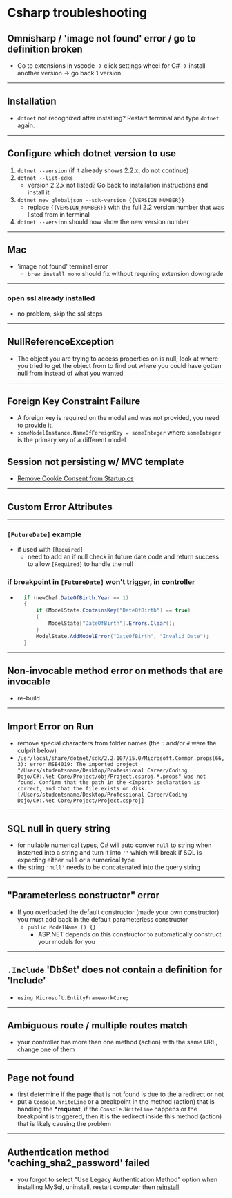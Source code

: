 # Csharp troubleshooting

## Omnisharp / 'image not found' error / go to definition broken

- Go to extensions in vscode -> click settings wheel for C# -> install another version -> go back 1 version

---

## Installation

- `dotnet` not recognized after installing? Restart terminal and type `dotnet` again.

---

## Configure which dotnet version to use

1. `dotnet --version` (if it already shows 2.2.x, do not continue)
2. `dotnet --list-sdks`
   - version 2.2.x not listed? Go back to installation instructions and install it
3. `dotnet new globaljson --sdk-version {{VERSION_NUMBER}}`
   - replace `{{VERSION_NUMBER}}` with the full 2.2 version number that was listed from in terminal
4. `dotnet --version` should now show the new version number

---

## Mac

- 'image not found' terminal error
  - `brew install mono` should fix without requiring extension downgrade

---

### open ssl already installed

- no problem, skip the ssl steps

---

## NullReferenceException

- The object you are trying to access properties on is null, look at where you tried to get the object from to find out where you could have gotten null from instead of what you wanted

---

## Foreign Key Constraint Failure

- A foreign key is required on the model and was not provided, you need to provide it.
- `someModelInstance.NameOfForeignKey = someInteger` where `someInteger` is the primary key of a different model

## Session not persisting w/ MVC template

- [Remove Cookie Consent from Startup.cs](http://learn.codingdojo.com/m/25/5671/39759)

---

## Custom Error Attributes

---

### `[FutureDate]` example

- if used with `[Required]`
  - need to add an if null check in future date code and return success to allow `[Required]` to handle the null

### if breakpoint in `[FutureDate]` won't trigger, in controller

- ```csharp
    if (newChef.DateOfBirth.Year == 1)
    {
        if (ModelState.ContainsKey("DateOfBirth") == true)
        {
            ModelState["DateOfBirth"].Errors.Clear();
        }
        ModelState.AddModelError("DateOfBirth", "Invalid Date");
    }
  ```

---

## Non-invocable method error on methods that are invocable

- re-build

---

## Import Error on Run

- remove special characters from folder names (the `:` and/or `#` were the culprit below)
- `/usr/local/share/dotnet/sdk/2.2.107/15.0/Microsoft.Common.props(66,3): error MSB4019: The imported project "/Users/studentsname/Desktop/Professional Career/Coding Dojo/C#:.Net Core/Project/obj/Project.csproj.*.props" was not found. Confirm that the path in the <Import> declaration is correct, and that the file exists on disk. [/Users/studentsname/Desktop/Professional Career/Coding Dojo/C#:.Net Core/Project/Project.csproj]`

---

## SQL null in query string

- for nullable numerical types, C# will auto conver `null` to string when insterted into a string and turn it into `''` which will break if SQL is expecting either `null` or a numerical type
- the string `'null'` needs to be concatenated into the query string

---

## "Parameterless constructor" error

- If you overloaded the default constructor (made your own constructor) you must add back in the default parameterless constructor
  - `public ModelName () {}`
    - ASP.NET depends on this constructor to automatically construct your models for you

---

## `.Include` 'DbSet' does not contain a definition for 'Include'

- `using Microsoft.EntityFrameworkCore;`

---

## Ambiguous route / multiple routes match

- your controller has more than one method (action) with the same URL, change one of them

---

## Page not found

- first determine if the page that is not found is due to the a redirect or not
- put a `Console.WriteLine` or a breakpoint in the method (action) that is handling the **\*request**, if the `Console.WriteLine` happens or the breakpoint is triggered, then it is the redirect inside this method (action) that is likely causing the problem

---

## Authentication method 'caching_sha2_password' failed

- you forgot to select "Use Legacy Authentication Method" option when installing MySql, uninstall, restart computer then [reinstall](https://github.com/TheCodingDojo/student_md_docs/blob/master/CA-OC/mysql_README.md)
